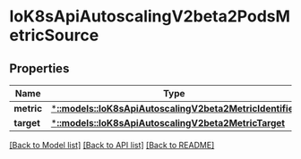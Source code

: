 # IoK8sApiAutoscalingV2beta2PodsMetricSource

## Properties
Name | Type | Description | Notes
------------ | ------------- | ------------- | -------------
**metric** | [***::models::IoK8sApiAutoscalingV2beta2MetricIdentifier**](io.k8s.api.autoscaling.v2beta2.MetricIdentifier.md) |  | 
**target** | [***::models::IoK8sApiAutoscalingV2beta2MetricTarget**](io.k8s.api.autoscaling.v2beta2.MetricTarget.md) |  | 

[[Back to Model list]](../README.md#documentation-for-models) [[Back to API list]](../README.md#documentation-for-api-endpoints) [[Back to README]](../README.md)


